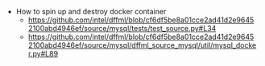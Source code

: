 
- How to spin up and destroy docker container
  - https://github.com/intel/dffml/blob/cf6df5be8a01cce2ad41d2e96452100abd4946ef/source/mysql/tests/test_source.py#L34
  - https://github.com/intel/dffml/blob/cf6df5be8a01cce2ad41d2e96452100abd4946ef/source/mysql/dffml_source_mysql/util/mysql_docker.py#L89